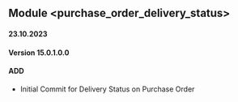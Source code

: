 ## Module <purchase_order_delivery_status>

#### 23.10.2023
#### Version 15.0.1.0.0
#### ADD
- Initial Commit for Delivery Status on Purchase Order
